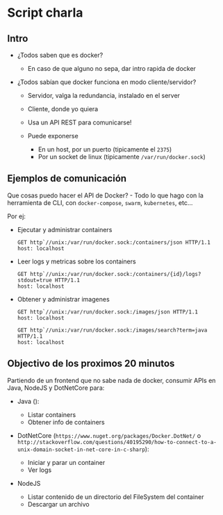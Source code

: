 # Script charla

## Intro
- ¿Todos saben que es docker?
    - En caso de que alguno no sepa, dar intro rapida de docker

- ¿Todos sabían que docker funciona en modo cliente/servidor?
    - Servidor, valga la redundancia, instalado en el server
    - Cliente, donde yo quiera

    - Usa un API REST para comunicarse!
    - Puede exponerse
        - En un host, por un puerto (tipicamente el `2375`)
        - Por un socket de linux (tipicamente `/var/run/docker.sock`)

    
## Ejemplos de comunicación

Que cosas puedo hacer el API de Docker?
    - Todo lo que hago con la herramienta de CLI, con `docker-compose`, `swarm`, `kubernetes`, etc...

Por ej:    
- Ejecutar y administrar containers
    ```http
    GET http`//unix:/var/run/docker.sock:/containers/json HTTP/1.1
    host: localhost
    ```
- Leer logs y metricas sobre los containers
    ```http
    GET http`//unix:/var/run/docker.sock:/containers/{id}/logs?stdout=true HTTP/1.1
    host: localhost
    ```
- Obtener y administrar imagenes
    ```http
    GET http`//unix:/var/run/docker.sock:/images/json HTTP/1.1
    host: localhost
    ```
    ```http
    GET http`//unix:/var/run/docker.sock:/images/search?term=java HTTP/1.1
    host: localhost
    ```

## Objectivo de los proximos 20 minutos

Partiendo de un frontend que no sabe nada de docker, consumir APIs en Java, NodeJS y DotNetCore para:

- Java ():
    - Listar containers
    - Obtener info de containers

- DotNetCore (`https://www.nuget.org/packages/Docker.DotNet/` o `http://stackoverflow.com/questions/40195290/how-to-connect-to-a-unix-domain-socket-in-net-core-in-c-sharp`):
    - Iniciar y parar un container
    - Ver logs

- NodeJS
    - Listar contenido de un directorio del FileSystem del container
    - Descargar un archivo
